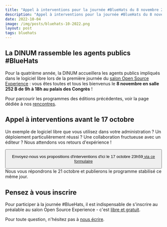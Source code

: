 ```yaml
---
title: "Appel à interventions pour la journée #BlueHats du 8 novembre 2022 au salon Open Source Experience"
description: "Appel à interventions pour la journée #BlueHats du 8 novembre 2022 au salon Open Source Experience"
date: 2022-10-04
image: /img/posts/bluehats-10-2022.png
layout: post
tags: bluehats
---
```


## La DINUM rassemble les agents publics #BlueHats

Pour la quatrième année, la DINUM accueillera les agents publics impliqués dans le logiciel libre lors de la première journée du [salon Open Source Experience](https://www.opensource-experience.com/) : vous êtes toutes et tous les bienvenus le **8 novembre en salle 252 B de 9h à 18h au palais des Congrès** !

Pour parcourir les programmes des éditions précédentes, voir la page dédiée à nos [rencontres](/rencontres/).

## Appel à interventions avant le 17 octobre

Un exemple de logiciel libre que vous utilisez dans votre administration ?  Un déploiement particulièrement réussi ?  Une collaboration fructueuse avec un éditeur ?  Nous attendons vos retours d'expérience !

<button class="fr-btn fr-btn--secondary">
	<p>Envoyez-nous vos propositions d'interventions d'ici le 17 octobre 23h59<a title="Accès au formulaire pour proposer une intervention lors de la journée #BlueHats" href="https://framaforms.org/appel-a-interventions-bluehats-a-osx-1664287204"> via ce formulaire</a></p>
</button>

<br/>
Nous vous répondrons le 21 octobre et publierons le programme stabilisé ce même jour.

## Pensez à vous inscrire

Pour participer à la journée #BlueHats, il est indispensable de s'inscrire au préalable au salon Open Source Experience - c'est [libre et gratuit](https://www.opensource-experience.com/creer-mon-badge/).

Pour toute question, n'hésitez pas à [nous écrire](mailto:logiciels-libres@data.gouv.fr).

